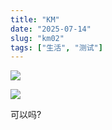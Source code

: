 ```yaml
---
title: "KM"
date: "2025-07-14"
slug: "km02"
tags: ["生活", "测试"]
---
```

![](https://prod-files-secure.s3.us-west-2.amazonaws.com/112d0858-5090-4d34-a606-b75eb8d65fd2/2c440099-43fe-48d8-8b77-f88fb0d68c3e/1000201192.jpg?X-Amz-Algorithm=AWS4-HMAC-SHA256&X-Amz-Content-Sha256=UNSIGNED-PAYLOAD&X-Amz-Credential=ASIAZI2LB4664F4KHDUB%2F20250724%2Fus-west-2%2Fs3%2Faws4_request&X-Amz-Date=20250724T115913Z&X-Amz-Expires=3600&X-Amz-Security-Token=IQoJb3JpZ2luX2VjEAQaCXVzLXdlc3QtMiJGMEQCIFByXZUpLA4tjvH0wnn2LytSHrESDNTJDYiPZdaPJFWtAiATTmnQgu6Sfm6mW%2FZsDFpNOOYS37lqiDVzXuEioFYIuCr%2FAwgtEAAaDDYzNzQyMzE4MzgwNSIMMYHSMWKuRLCD0EamKtwDBx476DpYb1OTorIJoff7ZisbQEttbdeUvzkNa1Rv1HpZka1%2Bku62o2Bw7JLk086z3nMBuaVR9OkQkFaFPlsyAmJKR99Z4s3NFdC98CpqwOlz8QoiouHEjVQjfezGO7OMZHu%2FY8%2Bb%2Fa0UDh%2BCmZ7lQW0YPRmROQc1iK5NlXx91B1OBs2JSirUZnDNa9N2RDw%2FvIqXLdL03Chp9%2BrvlBvVy3RwEc8V5osf4Lfz7FBzu9pjZdR2YY%2FyMBbbEhiI9mzzyILgym5zeoZ6JDoeBQRUcfabErtbTCW5zkSAbwWxlVeDGMF6IjkccFCsCM1wp%2BJuOws8g6hN%2FYLcfknKWJ6Ji3Z08a7NxF%2FSsBgvr7fB2%2FoysOj1FhtmsxLIBElVcLbhzewCnVnAhtBMxpBP8AziQ1R0I7F1E%2Bk4YsJuqH6xfZ8PJX%2Bs%2B%2BrwQNWHNq%2BjNgZG6T425kBek2bCVfQA5WzwF9g34nGBTY8IQIcjKhClx7yI8p1Uoxwm6EmwjZ7%2FKoHJfhlsF69GmRMvTAmFLfwIVcdiFpJfiCoHUaLQQVaBokC4ZEn5P0aEMNbamtjo7NrKG0JAnxSbW6y0SsOeqqr60ovkaSavepCx24akW6WViTNAxLULtR3CnFr5JOowgr%2BIxAY6pgGEiE27cVwYITk4AdvqJ1tPBAdQ3FOnLDENGM7RrXIl%2Bg69SpL5GHw564iNE1j1RQpo77mdGA0lJUw9imtrPzTn84R6ioys23Qn9o%2BzM4o%2FcJfzyqHPNUBcfuy%2FOOxPpBeadf2BdRt8xlXU2HXe%2BgYif4wF4YDbT8nfJnif7bMDPPglIixc5B81tfgXEMxvHtMy1pTrmm8VgyinJj6TkR%2FVpxBQ3PaL&X-Amz-Signature=3f26d7837123aaf2f6c5f0c057567d144b9d17a2cc057258612d64884ccd8398&X-Amz-SignedHeaders=host&x-amz-checksum-mode=ENABLED&x-id=GetObject)


![](https://prod-files-secure.s3.us-west-2.amazonaws.com/112d0858-5090-4d34-a606-b75eb8d65fd2/fff59916-a50b-483b-9213-038d5e566803/1000200739.png?X-Amz-Algorithm=AWS4-HMAC-SHA256&X-Amz-Content-Sha256=UNSIGNED-PAYLOAD&X-Amz-Credential=ASIAZI2LB4664F4KHDUB%2F20250724%2Fus-west-2%2Fs3%2Faws4_request&X-Amz-Date=20250724T115913Z&X-Amz-Expires=3600&X-Amz-Security-Token=IQoJb3JpZ2luX2VjEAQaCXVzLXdlc3QtMiJGMEQCIFByXZUpLA4tjvH0wnn2LytSHrESDNTJDYiPZdaPJFWtAiATTmnQgu6Sfm6mW%2FZsDFpNOOYS37lqiDVzXuEioFYIuCr%2FAwgtEAAaDDYzNzQyMzE4MzgwNSIMMYHSMWKuRLCD0EamKtwDBx476DpYb1OTorIJoff7ZisbQEttbdeUvzkNa1Rv1HpZka1%2Bku62o2Bw7JLk086z3nMBuaVR9OkQkFaFPlsyAmJKR99Z4s3NFdC98CpqwOlz8QoiouHEjVQjfezGO7OMZHu%2FY8%2Bb%2Fa0UDh%2BCmZ7lQW0YPRmROQc1iK5NlXx91B1OBs2JSirUZnDNa9N2RDw%2FvIqXLdL03Chp9%2BrvlBvVy3RwEc8V5osf4Lfz7FBzu9pjZdR2YY%2FyMBbbEhiI9mzzyILgym5zeoZ6JDoeBQRUcfabErtbTCW5zkSAbwWxlVeDGMF6IjkccFCsCM1wp%2BJuOws8g6hN%2FYLcfknKWJ6Ji3Z08a7NxF%2FSsBgvr7fB2%2FoysOj1FhtmsxLIBElVcLbhzewCnVnAhtBMxpBP8AziQ1R0I7F1E%2Bk4YsJuqH6xfZ8PJX%2Bs%2B%2BrwQNWHNq%2BjNgZG6T425kBek2bCVfQA5WzwF9g34nGBTY8IQIcjKhClx7yI8p1Uoxwm6EmwjZ7%2FKoHJfhlsF69GmRMvTAmFLfwIVcdiFpJfiCoHUaLQQVaBokC4ZEn5P0aEMNbamtjo7NrKG0JAnxSbW6y0SsOeqqr60ovkaSavepCx24akW6WViTNAxLULtR3CnFr5JOowgr%2BIxAY6pgGEiE27cVwYITk4AdvqJ1tPBAdQ3FOnLDENGM7RrXIl%2Bg69SpL5GHw564iNE1j1RQpo77mdGA0lJUw9imtrPzTn84R6ioys23Qn9o%2BzM4o%2FcJfzyqHPNUBcfuy%2FOOxPpBeadf2BdRt8xlXU2HXe%2BgYif4wF4YDbT8nfJnif7bMDPPglIixc5B81tfgXEMxvHtMy1pTrmm8VgyinJj6TkR%2FVpxBQ3PaL&X-Amz-Signature=5ef1859ac1a7e0313846965d6678dd14550ff94fab294186b9764434358adcd4&X-Amz-SignedHeaders=host&x-amz-checksum-mode=ENABLED&x-id=GetObject)


可以吗?

